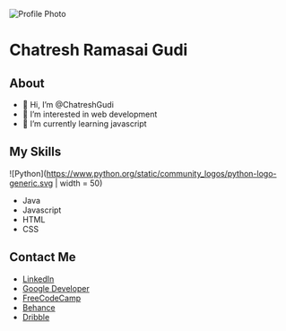 ![Profile Photo](https://avatars.githubusercontent.com/u/70850359?v=4)
# Chatresh Ramasai Gudi

## About
- 👋 Hi, I’m @ChatreshGudi
- 👀 I’m interested in web development
- 🌱 I’m currently learning javascript

## My Skills
![Python](https://www.python.org/static/community_logos/python-logo-generic.svg | width = 50)
- Java
- Javascript
- HTML
- CSS

## Contact Me
- [LinkedIn](https://www.linkedin.com/in/chatresh-ramasai-gudi-887198230)              
- [Google Developer](https://g.dev/Chatresh)
- [FreeCodeCamp](https://www.freecodecamp.org/ChatreshGudi)
- [Behance](https://www.behance.net/chatresramasai)
- [Dribble](https://dribbble.com/ChatreshGudi)

<!---
ChatreshGudi/ChatreshGudi is a ✨ special ✨ repository because its `README.md` (this file) appears on your GitHub profile.
You can click the Preview link to take a look at your changes.
--->
